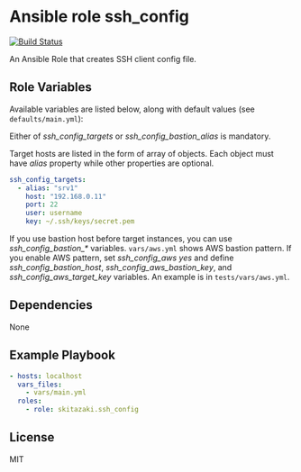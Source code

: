 # Ansible role ssh_config

[![Build Status](https://travis-ci.org/skitazaki/ansible-role-ssh_config.svg?branch=master)](https://travis-ci.org/skitazaki/ansible-role-ssh_config)

An Ansible Role that creates SSH client config file.

## Role Variables

Available variables are listed below, along with default values (see `defaults/main.yml`):

Either of *ssh_config_targets* or *ssh_config_bastion_alias* is mandatory.

Target hosts are listed in the form of array of objects.
Each object must have *alias* property while other properties are optional.

```yaml
ssh_config_targets:
  - alias: "srv1"
    host: "192.168.0.11"
    port: 22
    user: username
    key: ~/.ssh/keys/secret.pem
```

If you use bastion host before target instances, you can use *ssh_config_bastion_\** variables.
`vars/aws.yml` shows AWS bastion pattern.
If you enable AWS pattern, set *ssh_config_aws* *yes* and define
*ssh_config_bastion_host*, *ssh_config_aws_bastion_key*, and *ssh_config_aws_target_key* variables.
An example is in `tests/vars/aws.yml`.

## Dependencies

None

## Example Playbook

```yaml
- hosts: localhost
  vars_files:
    - vars/main.yml
  roles:
    - role: skitazaki.ssh_config
```

## License

MIT
